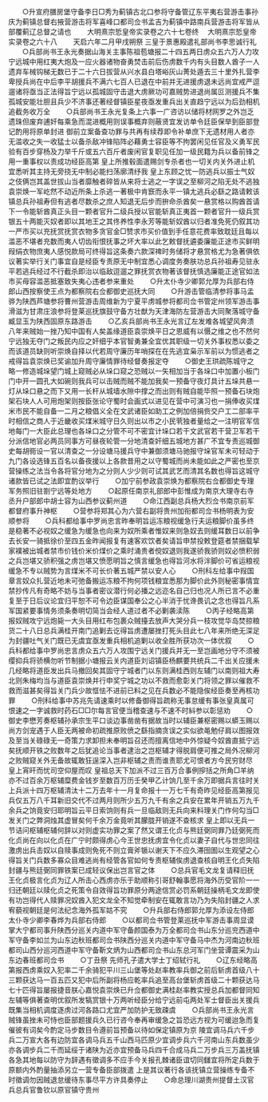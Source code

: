 <!-- { "loadSidebar": true } -->
　　○升宣府膳房堡守备李日□秀为蓟镇古北口参将守备管辽东平夷右营游击事孙庆为蓟镇总督右掖营游击将军喜峰口都司佥书孟吉为蓟镇中路南兵营游击将军皆从部覆蓟辽总督之请也
　　大明熹宗悊皇帝实录卷之六十七卷终
　大明熹宗悊皇帝实录卷之六十八
　　天启六年二月甲戌朔祭  三皇于景惠殿遣礼部尚书李思诚行礼
　　○兵部尚书王永光奏据山海关主事陈祖苞塘报二十四五两日虏众五六万人力攻宁远城中用红夷大炮及一应火器诸物奋勇焚击前后伤虏数千内有头目数人酋子一人遗弃车械钩梯无数已于二十六日拔营从兴水县白塔峪灰山菁处遁去三十里外扎营李卑授兵尚在中后李平胡援兵不满六七百人已退在中前并无进援虏退未远尚宜戒严逗遛诸将亟当正法得旨宁远以孤城固守击退大虏厥功可嘉贼势进退尚属叵测援兵不集孤城安能壮胆且兵少不济事还著经督镇臣星夜亟发重兵出关直趋宁远以为后劲相机追截务收万全
　　○兵部尚书王永光复条上六事一广咨访以储将材网罗之外岂乏遗珠但废弃逋奸每乘急而混进概用则误事概弃则蔽贤宜发访单令廷臣保举到臣部登记酌用将原单封进  御前立案备查功罪与共再有续荐即令补单庶下无遗材用人者亦无滥收之失一收猛士以备杀敌冲锋陷阵必藉勇士容臣等不拘罢闲见任官及义勇军民验有百步穿杨及力举千斤或五六百斤者废闲官复职见任加一级民籍为兵以备前锋之用一重事权以责成功经臣高第  皇上所推毂面遣赐剑专杀者也一切关内关外进止机宜悉听其主持无旁挠无中制必能扫荡廓清纾我  皇上东顾之忧一防逃兵以振士气奴之伎俩岂其盖世拔山当者靡触者碎皆从来将士逃之一字误之至柳河之陷无处不逃独袁崇焕一军屹然不动近所条上杀逃一著极中肯窾而永平一镇尢逃兵必繇之路请敕该镇总兵孙祖寿但有逃者尽数杀之庶人知退无后步而拚命杀酋矣一悬赏格以购酋首请下一令能斩酋真正头目一颗者官升二级兵授以官能斩真正夷首一颗者官升一级兵赏银五十两能灭奴者即以其地王之其佟养性李永芳等能斩奴酋以归者准免死仍叙其功一严市买以充抚赏抚赏衣物多贪官金□赞求市买价值到手任意花费率致耽廷且每以滥恶不堪者充数而夷人切齿衔恨抚事之坏大率以此乞敕督抚遴委廉能正途市买鲜明叚绢衣物庶夷人感悦款局可终得旨这条奏六款深禆时务储将才悬赏格尤为急著俱依议著实举行关门事宜自是经臣专责原无中制宜悉心调度务奏肤功总兵孙祖寿见驻永平若逃兵经过不行截杀即治以临敌逗遛之罪抚赏衣物著该督抚慎选廉能正途官如法市买毋容滥恶抵塞致失夷心违者参来重处
　　○升太仆寺少卿郭允厚为兵部右侍郎山西按察使王点为都察院右佥都御史巡抚大同
　　○升游击管临清参将事马孟骅为陕西芦塘参将曹州营游击周维新为宁夏平虏城参将都司佥书管定州领军游击事滑滋为甘肃庄浪参将登莱巡抚旗鼓守备方壮猷为天津海防左营游击大同聚落城守备臧显玉为陕西固原东路游击
　　○乙亥兵部尚书王永光言辽左发难各城望风奔溃八年来贼始一挫乃知中国有人矣盖缘道臣袁崇焕平日之恩威有以慑之维之也不然何宁远独无夺门之叛民内应之奸细乎本官智勇兼全宜优其职级一切关外事权悉以委之而该道员缺则听崇焕自择以代若周守廉历年哨探在在先逃宜枭示军前以为惯逃者之戒得旨袁崇焕已奖谕加升周守廉情罪待经督奏报定夺
　　○御史王珙疏陈城守之略一修造城垛望门城上窥贼必从垛口窥之恐贼以一矢相加当于各垛口中加置小板门门中开一圆孔大如碗则我兵可以击贼而贼不能加我矣一预备守夜灯具计五垛共悬一灯从垛口悬之而下又用一长杆从城墙水隙中撑之而出则有贼自能毕照一预备石块炮架石块人人可用炮架则按臣张论守蜀时会画式以进见在营中可演习也一捐俸收买煤米市民不能自备一二月之粮倡义全在文武诸臣如助工之例加倍捐赀交户工二部率平时相信之商人于近畿收买煤米城守日久则出以市之小民茕独者量给之一注明官军信地每门一大臣此总理也各垛口之分管不可不密宜计垛口若干文武官若干营卫军若干分派信地官必两员同事方可昼夜轮管一分地清查奸细五城地方甚广不宜专责巡城御史每胡衕设一官以清查之一分设塘马援兵守中兼御须塘马驰报守垛官军未可轻动于九门各设选锋五百名以备夜援以上各款昔用之以守蜀城而尚未能如此之严密也至京营操练之法当令各将官分地为之分则人少少则可试其武艺而清其名数也得旨这城守诸款皆已试之法即宜酌议举行
　　○加宁前参政袁崇焕为都察院右佥都御史专理军务照旧驻劄宁远等处地方
　　○起原任南京礼部郎中彭惟成为南京大理寺右寺丞升户部郎中胡士容为山西参议蓟州道
　　○命江西副总兵杨大烈佥书南京前军都督府事升神枢
　　○营参将郑其心为六营右副将贵州加衔都司佥书杨明表为安顺参将
　　○兵科都给事中罗尚忠言昨奉明旨运冻粮视缓急行夫运粮脚价虽多终是稳著不必视奴之缓急为缓急也向来为奴所乘者惟奴来则急奴去则缓耳数日以前争去长安一骑抵徐价至四五金昨闻报复有速客欢饮者矣请旨申禁投敕登筵者禁捆载挈家襆被出城者禁市价钱价米价煤价之乘时涌贵者傥奴退则我遂骄我骄则奴必愤积弱之兵岂堪又骄积强之虏岂堪又愤愿明旨之慎言缓急也得旨河水将泮脚价可省运粮视缓急不专以贼势为言煤米不可长价著五城严禁以安人心
　　○刑科左给事中叚国章言奴众扎营近地未可弛备搬运冻粮不拘何项钱粮宜悉那为脚价此外则秘密事情宜禁抄传凡有奇略不妨与当事者密议潜行何必播之远迩名自己归也况人所已言不必重复至于日后议论宜归平恕不可令边臣谋国奉公之心半消于忧谗畏讥之念也得旨凡系军国紧要事情务须条奏明切简当会经人道过者不必剿袭渎陈
　　○丙子经略高第报奴贼攻宁远炮毙一大头目用红布包裹众贼擡去放声大哭分兵一枝攻觉华岛焚掠粮货二十八日总兵满桂开南门追剿去讫得旨虏遭屡挫打死头目此七八年来所绝无深足为封疆吐气关门既已无虞宜亟发重兵相机追剿以收全胜所获功次一体优叙
　　○兵科都给事中罗尚忠言虏众五六万人攻围宁远关门援兵并无一至岂画地分守不须被缨抑兵将骄横勿听节制据小塘报云关内道臣刘诏镇臣杨麒要共统兵二千出关应援未几经略将道臣发出兵马撤回矣其固守宁城者门以东则满桂西则左辅门以南则祖大寿北则朱梅均当与道臣袁崇焕并行申奖宁城之功以不救而愈彰关门将领之罪以催救不救而滋甚矣得旨关门兵少故恇怯不进前已料之见在兵数必不能隐俟经臣奏至再核功罪
　　○刑科给事中苏兆先请速乘时以修备御得旨疏称无事怠缓有事张皇真属可恨速之一字诚救时药石□□尔每言官便当稽查速与不速不时紏参以彰惩劝
　　○御史李懋芳奏枢辅孙承宗生平口谈边事凿凿有据故当时以辅臣兼枢密赐以蟒玉赐以尚方剑宠遇于人臣无两被命初疏推原败偾之繇指摘贪误之实似欲黾勉仔肩以图报效及至当关碌碌无一奇策力求卸担未奉明旨召还而擅离信地中外惊疑今奴酋直抵宁远矣抚顺开铁之败数年之后犹追论当事者逮治之岂枢辅才得脱肩便可推之局外况柳河之败贼窥关外无备故辄敢狂逞深入岂非枢辅之责而谁责耶尤可恨者方今民穷财尽  皇上宵旰而忧司空仰屋而叹  皇祖总天下加派不过三百万合事例摉括之所角□羊纳亦不过百余万枢辅糜费金钱岁至数百万历壬癸甲乙计饷几至千余万即据兵言往时关上兵派十四万枢辅清汰十二万去年十一月复命报十一万七千有奇昨见经臣高第报见兵仅五万八千耳新旧交代不过两月则所少五万九千有余之兵安在累年开销五万九千余兵之饷竟安归耶明旨云平日索饷则有兵一旦临敌则无兵向来料理关门作何勾当□发关门之弊洞烛其虚冒矣何千余万金竟听其朦胧开销遂不查核求  皇上即以无兵一节诘问枢辅枢辅何辞以对则虚实功罪之案了然又谓王化贞与熊廷弼同罪乃廷弼死而化贞尚在向以化贞在广宁时颇得虏心今王世忠抚虏宜令化贞以妻子自代与世忠同往激虏出兵击奴以自赎事成则免死不则立膏斧锧以谢天下不应久滞囹圄以生观望之心得旨关门兵数多寡众目难逃尚有经管各官如何专责枢辅俟虏退查核自明王化贞失陷封疆与熊廷弼同罪铁案已成轻议保出岂言官之体
　　○总兵官毛文龙复请释旧抚王化贞极言化贞为辽人所击心西虏亦乐于助顺称引哥舒翰事愿将海外历受官阶一一归还朝廷以赎化贞之死策令自效得旨功罪原分两途信赏必罚系朝廷操柄毛文龙即使有功岂得代人赎罪况奴酋入犯文龙全不知觉牵制安在辄敢言功乃为失陷封疆之人求宥藐视朝廷是何法纪念海外孤军姑不究
　　○升兵部右侍郎郭允厚为添设左侍郎太仆寺少卿李春烨为兵部右侍郎
　　○以都司佥书管登莱巡抚中军游击事周显谟掌大宁都司事升陕西分巡关内道中军守备颜国泰为万全都司佥书山东分巡兖西道中军守备李如兰为山东边秋班都司佥书陕西分巡关内道中军守备马中杰为河南边秋班都司山西分巡河西道中军守备靳文炳为山西都司佥书山东总河军门坐营谭震采为山东边春班都司佥书
　　○丁丑祭  先师孔子遣大学士丁绍轼行礼
　　○辽东经略高第报西虏乘奴入犯率二千余骑犯平川三山堡等处赵率教率兵御之前后斩虏首级八十三颗获达马一百五匹又犯中后所副将杨应乾率兵追至高台堡斩虏首级二十颗获达马七十匹得旨屡报捷音朕心嘉悦袁崇焕已升佥都御史满桂赵率教实授总兵加都督同知左辅等俱著查明优叙所发犒赏银十万两听经臣分给宁远前屯两处军士督臣出关援兵既集当相机调度逐虏过河各路口尤宜严加防护无致疎虞
　　○兵部尚书王永光言贼锋虽挫未可恃也臣部题援兵久已行咨今奉再审缓急之旨恐远方视为可缓迨急而复催彼有词矣今酌定马步数目令遵前旨预备以待如保定镇原为京  陵宜调马兵六千步兵二万宣大各有边防宜各调马兵五千山西马匹原少宜调步兵六千河南山东兵数虽少亦各调步兵二千而延绥于诸陕为近亦宜预备马兵四千合成马兵二万步兵三万盖抚镇各急其地每以防守为辞遇有徵调多不应手今关报孔棘诸臣谊切同讎宜将所定兵数于原额内外酌量抽添另立一营专备臣部拨遣  上是其议著行各该抚镇立营操练专备不时徵调勿因贼退怠缓待东事尽平方许具奏停止
　　○命总理川湖贵州提督土汉官兵总兵官鲁钦以原官镇守贵州
